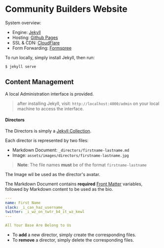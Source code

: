 # Community Builders Website

System overview:

- Engine: [Jekyll](https://jekyllrb.com/)
- Hosting: [Github Pages](https://pages.github.com/)
- SSL & CDN: [CloudFlare](https://www.cloudflare.com/)
- Form Forwarding: [Formspree](https://formspree.io/)

To run locally, simply install Jekyll, then run:

```bash
$ jekyll serve
```

## Content Management

A local Administration interface is provided.

> after installing Jekyll, visit: `http://localhost:4000/admin` on your local machine to access the interface.

#### Directors

The Directors is simply a [Jekyll Collection](https://jekyllrb.com/docs/collections/).

Each director is represented by two files:

- Markdown Document: `_directors/firstname-lastname.md`
- Image: `assets/images/directors/firstname-lastname.jpg`

> **Note**: The file names **must** be of the format `firstname-lastname`

The Image wil be used as the director's avatar.

The Markdown Document contains **required** [Front Matter](https://jekyllrb.com/docs/frontmatter/) variables, followed by Markdown content to be used as the bio.

```yml
---
name: First Name
slack: _i_can_haz_username_
twitter: _i_wz_on_twtr_b4_it_wz_kewl
---

All Your Base Are Belong to Us
```

- To **add** a new director, simply create the corresponding files.
- To **remove** a director, simply delete the corresponding files.

